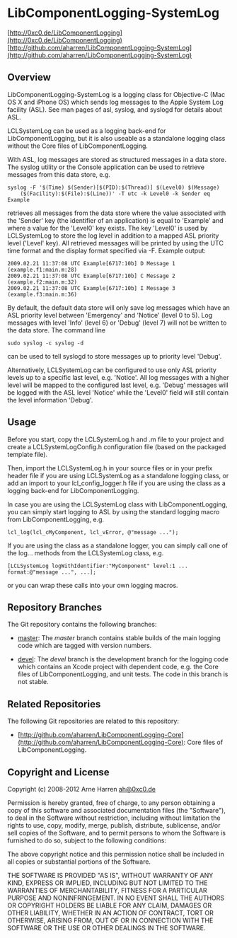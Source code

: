 

# LibComponentLogging-SystemLog

[http://0xc0.de/LibComponentLogging](http://0xc0.de/LibComponentLogging)    
[http://github.com/aharren/LibComponentLogging-SystemLog](http://github.com/aharren/LibComponentLogging-SystemLog)


## Overview

LibComponentLogging-SystemLog is a logging class for Objective-C (Mac OS X
and iPhone OS) which sends log messages to the Apple System Log facility (ASL).
See man pages of asl, syslog, and syslogd for details about ASL.

LCLSystemLog can be used as a logging back-end for LibComponentLogging, but it
is also useable as a standalone logging class without the Core files of
LibComponentLogging.

With ASL, log messages are stored as structured messages in a data store.
The syslog utility or the Console application can be used to retrieve messages
from this data store, e.g.

    syslog -F '$(Time) $(Sender)[$(PID):$(Thread)] $(Level0) $(Message)
        ($(Facility):$(File):$(Line))' -T utc -k Level0 -k Sender eq Example

retrieves all messages from the data store where the value associated with
the 'Sender' key (the identifier of an application) is equal to 'Example' and
where a value for the 'Level0' key exists. The key 'Level0' is used by
LCLSystemLog to store the log level in addition to a mapped ASL priority
level ('Level' key). All retrieved messages will be printed by using the UTC
time format and the display format specified via -F. Example output:

    2009.02.21 11:37:08 UTC Example[6717:10b] D Message 1 (example.f1:main.m:28)
    2009.02.21 11:37:08 UTC Example[6717:10b] C Message 2 (example.f2:main.m:32)
    2009.02.21 11:37:08 UTC Example[6717:10b] I Message 3 (example.f3:main.m:36)

By default, the default data store will only save log messages which have
an ASL priority level between 'Emergency' and 'Notice' (level 0 to 5). Log
messages with level 'Info' (level 6) or 'Debug' (level 7) will not be written
to the data store. The command line

    sudo syslog -c syslog -d

can be used to tell syslogd to store messages up to priority level 'Debug'.

Alternatively, LCLSystemLog can be configured to use only ASL priority levels
up to a specific last level, e.g. 'Notice'. All log messages with a higher level
will be mapped to the configured last level, e.g. 'Debug' messages will be
logged with the ASL level 'Notice' while the 'Level0' field will still contain
the level information 'Debug'.


## Usage

Before you start, copy the LCLSystemLog.h and .m file to your project and create
a LCLSystemLogConfig.h configuration file (based on the packaged template file).

Then, import the LCLSystemLog.h in your source files or in your prefix header
file if you are using LCLSystemLog as a standalone logging class, or add an
import to your lcl_config_logger.h file if you are using the class as a logging
back-end for LibComponentLogging.

In case you are using the LCLSystemLog class with LibComponentLogging, you can
simply start logging to ASL by using the standard logging macro from
LibComponentLogging, e.g.

    lcl_log(lcl_cMyComponent, lcl_vError, @"message ...");

If you are using the class as a standalone logger, you can simply call one of
the log... methods from the LCLSystemLog class, e.g.

    [LCLSystemLog logWithIdentifier:"MyComponent" level:1 ... format:@"message ...", ...];

or you can wrap these calls into your own logging macros.


## Repository Branches

The Git repository contains the following branches:

* [master](http://github.com/aharren/LibComponentLogging-SystemLog/tree/master):
  The *master* branch contains stable builds of the main logging code which are
  tagged with version numbers.

* [devel](http://github.com/aharren/LibComponentLogging-SystemLog/tree/devel):
  The *devel* branch is the development branch for the logging code which
  contains an Xcode project with dependent code, e.g. the Core files of
  LibComponentLogging, and unit tests. The code in this branch is not stable.


## Related Repositories

The following Git repositories are related to this repository: 

* [http://github.com/aharren/LibComponentLogging-Core](http://github.com/aharren/LibComponentLogging-Core):
  Core files of LibComponentLogging.


## Copyright and License

Copyright (c) 2008-2012 Arne Harren <ah@0xc0.de>

Permission is hereby granted, free of charge, to any person obtaining a copy
of this software and associated documentation files (the "Software"), to deal
in the Software without restriction, including without limitation the rights
to use, copy, modify, merge, publish, distribute, sublicense, and/or sell
copies of the Software, and to permit persons to whom the Software is
furnished to do so, subject to the following conditions:

The above copyright notice and this permission notice shall be included in
all copies or substantial portions of the Software.

THE SOFTWARE IS PROVIDED "AS IS", WITHOUT WARRANTY OF ANY KIND, EXPRESS OR
IMPLIED, INCLUDING BUT NOT LIMITED TO THE WARRANTIES OF MERCHANTABILITY,
FITNESS FOR A PARTICULAR PURPOSE AND NONINFRINGEMENT. IN NO EVENT SHALL THE
AUTHORS OR COPYRIGHT HOLDERS BE LIABLE FOR ANY CLAIM, DAMAGES OR OTHER
LIABILITY, WHETHER IN AN ACTION OF CONTRACT, TORT OR OTHERWISE, ARISING FROM,
OUT OF OR IN CONNECTION WITH THE SOFTWARE OR THE USE OR OTHER DEALINGS IN
THE SOFTWARE.

